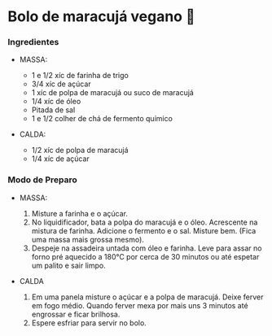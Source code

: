 # Bolo de maracujá vegano :cake: 

### Ingredientes

* MASSA:
  * 1 e 1/2 xíc de farinha de trigo
  * 3/4 xíc de açúcar
  * 1 xíc de polpa de maracujá ou suco de maracujá
  * 1/4 xíc de óleo
  * Pitada de sal
  * 1 e 1/2 colher de chá de fermento químico

* CALDA: 
  *  1/2 xíc de polpa de maracujá
  *  1/4 xíc de açúcar

### Modo de Preparo

* MASSA:
  1) Misture a farinha e o açúcar. 
  2) No liquidificador, bata a polpa do maracujá e o óleo. Acrescente na mistura de farinha. Adicione o fermento e o sal. Misture bem. (Fica uma massa mais grossa mesmo). 
  3) Despeje na assadeira untada com óleo e farinha. Leve para assar no forno pré aquecido a 180°C por cerca de 30 minutos ou até espetar um palito e sair limpo.

* CALDA
  1. Em uma panela misture o açúcar e a polpa de maracujá. Deixe ferver em fogo médio. Quando ferver mexa por mais uns 3 minutos até engrossar e ficar brilhosa. 
  2. Espere esfriar para servir no bolo.

